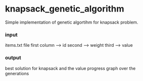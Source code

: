 # knapsack_genetic_algorithm
Simple implementation of genetic algortihm for knapsack problem. 


### input
items.txt file
  first column --> id
  second --> weight
  third --> value
  
### output
best solution for knapsack and the value
progress graph over the generations
